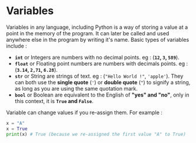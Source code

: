 # Variables
Variables in any language, including Python is a way of storing a value at a point in the memory of the program. It can later be called and used anywhere else in the program by writing it's name. Basic types of variables include : 

  - **`int`** or Integers are numbers with no decimal points. eg : (**`12`, `3`, `589`**).
  - **`float`** or Floating point numbers are numbers with decimals points. eg : (**`3.14`, `2,71`, `6.28`**).
  - **`str`** or String are strings of text. eg : (`"Hello World !"`, `'apple'`). They can both use the **single quote** (`'`) or **double quote** (`"`) to signify a string, as long as you are using the same quotation mark.  
  - **`bool`** or Boolean are equivalent to the English of **"yes" and "no"**, only in this context, it is **`True` and `False`**. 

Variable can change values if you re-assign them. For example : 

```py
x = "A"
x = True 
print(x) # True (because we re-assigned the first value "A" to True)
```
